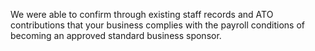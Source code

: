 We were able to confirm through existing staff records and ATO contributions that your business complies with the payroll conditions of becoming an approved standard business sponsor.